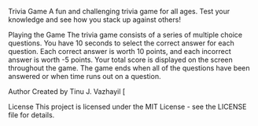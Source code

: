Trivia Game 
    A fun and challenging trivia game for all ages. Test your knowledge and see how you stack up against others!

Playing the Game
    The trivia game consists of a series of multiple choice questions. You have 10 seconds to select the correct answer for each question. Each correct answer is worth 10 points, and each incorrect answer is worth -5 points. Your total score is displayed on the screen throughout the game. The game ends when all of the questions have been answered or when time runs out on a question.

Author
    Created by Tinu J. Vazhayil [
    
License
    This project is licensed under the MIT License - see the LICENSE file for details.


